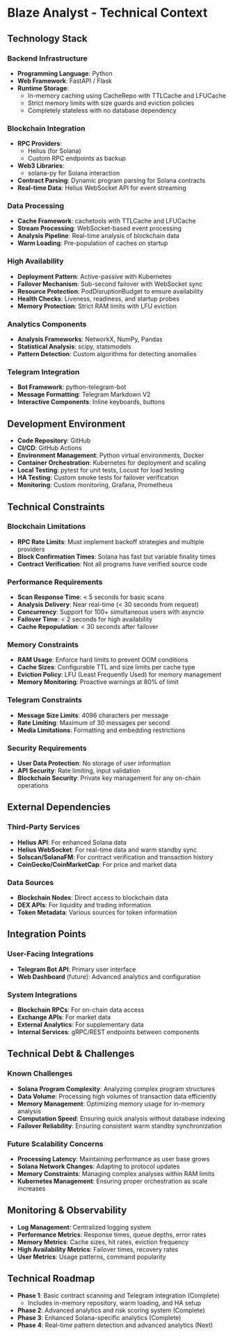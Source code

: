 # Blaze Analyst - Technical Context

## Technology Stack

### Backend Infrastructure
- **Programming Language**: Python
- **Web Framework**: FastAPI / Flask
- **Runtime Storage**: 
  - In-memory caching using CacheRepo with TTLCache and LFUCache
  - Strict memory limits with size guards and eviction policies
  - Completely stateless with no database dependency

### Blockchain Integration
- **RPC Providers**: 
  - Helius (for Solana)
  - Custom RPC endpoints as backup
- **Web3 Libraries**: 
  - solana-py for Solana interaction
- **Contract Parsing**: Dynamic program parsing for Solana contracts
- **Real-time Data**: Helius WebSocket API for event streaming

### Data Processing
- **Cache Framework**: cachetools with TTLCache and LFUCache
- **Stream Processing**: WebSocket-based event processing
- **Analysis Pipeline**: Real-time analysis of blockchain data
- **Warm Loading**: Pre-population of caches on startup

### High Availability
- **Deployment Pattern**: Active-passive with Kubernetes
- **Failover Mechanism**: Sub-second failover with WebSocket sync
- **Resource Protection**: PodDisruptionBudget to ensure availability
- **Health Checks**: Liveness, readiness, and startup probes
- **Memory Protection**: Strict RAM limits with LFU eviction

### Analytics Components
- **Analysis Frameworks**: NetworkX, NumPy, Pandas
- **Statistical Analysis**: scipy, statsmodels
- **Pattern Detection**: Custom algorithms for detecting anomalies

### Telegram Integration
- **Bot Framework**: python-telegram-bot
- **Message Formatting**: Telegram Markdown V2
- **Interactive Components**: Inline keyboards, buttons

## Development Environment
- **Code Repository**: GitHub
- **CI/CD**: GitHub Actions
- **Environment Management**: Python virtual environments, Docker
- **Container Orchestration**: Kubernetes for deployment and scaling
- **Local Testing**: pytest for unit tests, Locust for load testing
- **HA Testing**: Custom smoke tests for failover verification
- **Monitoring**: Custom monitoring, Grafana, Prometheus

## Technical Constraints

### Blockchain Limitations
- **RPC Rate Limits**: Must implement backoff strategies and multiple providers
- **Block Confirmation Times**: Solana has fast but variable finality times
- **Contract Verification**: Not all programs have verified source code

### Performance Requirements
- **Scan Response Time**: < 5 seconds for basic scans
- **Analysis Delivery**: Near real-time (< 30 seconds from request)
- **Concurrency**: Support for 100+ simultaneous users with asyncio
- **Failover Time**: < 2 seconds for high availability
- **Cache Repopulation**: < 30 seconds after failover

### Memory Constraints
- **RAM Usage**: Enforce hard limits to prevent OOM conditions
- **Cache Sizes**: Configurable TTL and size limits per cache type
- **Eviction Policy**: LFU (Least Frequently Used) for memory management
- **Memory Monitoring**: Proactive warnings at 80% of limit

### Telegram Constraints
- **Message Size Limits**: 4096 characters per message
- **Rate Limiting**: Maximum of 30 messages per second
- **Media Limitations**: Formatting and embedding restrictions

### Security Requirements
- **User Data Protection**: No storage of user information
- **API Security**: Rate limiting, input validation
- **Blockchain Security**: Private key management for any on-chain operations

## External Dependencies

### Third-Party Services
- **Helius API**: For enhanced Solana data
- **Helius WebSocket**: For real-time data and warm standby sync
- **Solscan/SolanaFM**: For contract verification and transaction history
- **CoinGecko/CoinMarketCap**: For price and market data

### Data Sources
- **Blockchain Nodes**: Direct access to blockchain data
- **DEX APIs**: For liquidity and trading information
- **Token Metadata**: Various sources for token information

## Integration Points

### User-Facing Integrations
- **Telegram Bot API**: Primary user interface
- **Web Dashboard** (future): Advanced analytics and configuration

### System Integrations
- **Blockchain RPCs**: For on-chain data access
- **Exchange APIs**: For market data
- **External Analytics**: For supplementary data
- **Internal Services**: gRPC/REST endpoints between components

## Technical Debt & Challenges

### Known Challenges
- **Solana Program Complexity**: Analyzing complex program structures
- **Data Volume**: Processing high volumes of transaction data efficiently
- **Memory Management**: Optimizing memory usage for in-memory analysis
- **Computation Speed**: Ensuring quick analysis without database indexing
- **Failover Reliability**: Ensuring consistent warm standby synchronization

### Future Scalability Concerns
- **Processing Latency**: Maintaining performance as user base grows
- **Solana Network Changes**: Adapting to protocol updates
- **Memory Constraints**: Managing complex analyses within RAM limits
- **Kubernetes Management**: Ensuring proper orchestration as scale increases

## Monitoring & Observability
- **Log Management**: Centralized logging system
- **Performance Metrics**: Response times, queue depths, error rates
- **Memory Metrics**: Cache sizes, hit rates, eviction frequency
- **High Availability Metrics**: Failover times, recovery rates
- **User Metrics**: Usage patterns, command popularity

## Technical Roadmap
- **Phase 1**: Basic contract scanning and Telegram integration (Complete)
  - Includes in-memory repository, warm loading, and HA setup
- **Phase 2**: Advanced analytics and risk scoring system (Complete)
- **Phase 3**: Enhanced Solana-specific analytics (Complete)
- **Phase 4**: Real-time pattern detection and advanced analytics (Next) 